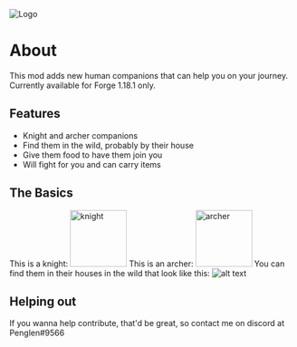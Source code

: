 ![Logo](https://github.com/justinwon777/Companions/blob/main/companions.png)
# About

This mod adds new human companions that can help you on your journey. Currently available for Forge 1.18.1 only.

## Features

- Knight and archer companions
- Find them in the wild, probably by their house
- Give them food to have them join you
- Will fight for you and can carry items

## The Basics

This is a knight: <img src="https://github.com/justinwon777/Companions/blob/main/knight.png" alt="knight" width="100">
This is an archer: <img src="https://github.com/justinwon777/Companions/blob/main/knight.png" alt="archer" width="100">
You can find them in their houses in the wild that look like this: ![alt text](https://github.com/justinwon777/Companions/blob/main/house.png)


## Helping out

If you wanna help contribute, that'd be great, so contact me on discord at Penglen#9566